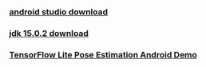 ### [android studio download](https://developer.android.com/studio/?hl=zh-tw)

### [jdk 15.0.2 download](https://www.oracle.com/java/technologies/javase/jdk15-archive-downloads.html)

### [TensorFlow Lite Pose Estimation Android Demo](https://github.com/tensorflow/examples/tree/master/lite/examples/pose_estimation/android)



